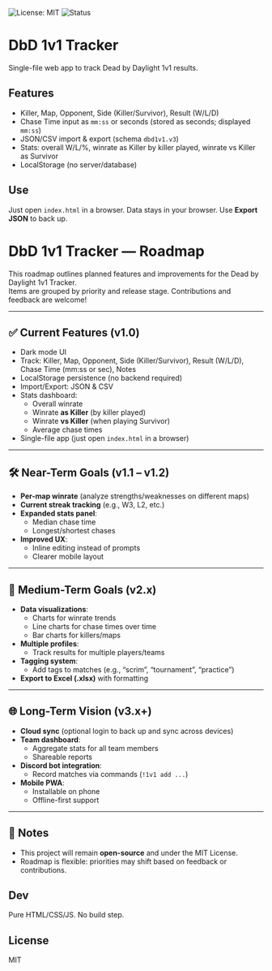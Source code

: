 ![License: MIT](https://img.shields.io/badge/License-MIT-green.svg)
![Status](https://img.shields.io/badge/status-active-success)

# DbD 1v1 Tracker 

Single-file web app to track Dead by Daylight 1v1 results.

## Features
- Killer, Map, Opponent, Side (Killer/Survivor), Result (W/L/D)
- Chase Time input as `mm:ss` or seconds (stored as seconds; displayed `mm:ss`)
- JSON/CSV import & export (schema `dbd1v1.v3`)
- Stats: overall W/L/%, winrate as Killer by killer played, winrate vs Killer as Survivor
- LocalStorage (no server/database)

## Use
Just open `index.html` in a browser. Data stays in your browser. Use **Export JSON** to back up.

# DbD 1v1 Tracker — Roadmap

This roadmap outlines planned features and improvements for the Dead by Daylight 1v1 Tracker.  
Items are grouped by priority and release stage. Contributions and feedback are welcome!

---

## ✅ Current Features (v1.0)
- Dark mode UI
- Track: Killer, Map, Opponent, Side (Killer/Survivor), Result (W/L/D), Chase Time (mm:ss or sec), Notes
- LocalStorage persistence (no backend required)
- Import/Export: JSON & CSV
- Stats dashboard:
  - Overall winrate
  - Winrate **as Killer** (by killer played)
  - Winrate **vs Killer** (when playing Survivor)
  - Average chase times
- Single-file app (just open `index.html` in a browser)

---

## 🛠️ Near-Term Goals (v1.1 – v1.2)
- **Per-map winrate** (analyze strengths/weaknesses on different maps)
- **Current streak tracking** (e.g., W3, L2, etc.)
- **Expanded stats panel**:
  - Median chase time
  - Longest/shortest chases
- **Improved UX**:
  - Inline editing instead of prompts
  - Clearer mobile layout

---

## 🚀 Medium-Term Goals (v2.x)
- **Data visualizations**:
  - Charts for winrate trends
  - Line charts for chase times over time
  - Bar charts for killers/maps
- **Multiple profiles**:
  - Track results for multiple players/teams
- **Tagging system**:
  - Add tags to matches (e.g., “scrim”, “tournament”, “practice”)
- **Export to Excel (.xlsx)** with formatting

---

## 🌐 Long-Term Vision (v3.x+)
- **Cloud sync** (optional login to back up and sync across devices)
- **Team dashboard**:
  - Aggregate stats for all team members
  - Shareable reports
- **Discord bot integration**:
  - Record matches via commands (`!1v1 add ...`)
- **Mobile PWA**:
  - Installable on phone
  - Offline-first support

---

## 📌 Notes
- This project will remain **open-source** and under the MIT License.
- Roadmap is flexible: priorities may shift based on feedback or contributions.

## Dev
Pure HTML/CSS/JS. No build step.

## License
MIT
